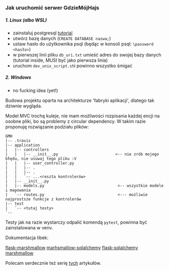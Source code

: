 ### Jak uruchomić serwer GdzieMójHajs

##### 1. Linux (albo WSL)

- zainstaluj postgresql [tutorial](https://tecadmin.net/install-postgresql-server-on-ubuntu/)
- utwórz bazę danych (`CREATE DATABASE nazwa;`)
- ustaw hasło do użytkownika psql (będąc w konsoli psql: `\password <hasło>`)
- w pierwszej linii pliku `db_uri.txt` umieść adres do swojej bazy danych (tutorial inside, MUSI być jako pierwsza linia)
- uruchom `dev_unix_script.sh`i powinno wszystko śmigać

##### 2. Windows
- no fucking idea (yet!)



Budowa projektu oparta na architekturze 'fabryki aplikacji', dlatego tak dziwnie wygląda.

Model MVC trochę kuleje, nie mam możliwości rozpisania każdej encji na osobne pliki, bo są problemy z circular dependency. W takim razie proponuję rozwiązanie podziału plików:

```
GMH
|-- .travis
|-- application
|   |-- controllers
|   |   |-- __init__.py                         <-- nie zrób mojego błędu, nie usuwaj tego pliku :V
|   |   |-- user_controller.py
|   |   |-- .
|   |   |-- .
|   |   `-- ...<reszta kontrolerów>
|   |-- __init__.py
|   |-- models.py                                <-- wszystkie modele i mapowania
|   `-- routes.py                                <--- możliwie najprostsze funkcje z kontrolerów 
|-- test
|   `-- <tutaj testy>
`-- 
```


Testy jak na razie wystarczy odpalić komendą `pytest`, powinna być zainstalowana w venv.

Dokumentacja libek:

[flask-marshmallow](https://flask-marshmallow.readthedocs.io/en/latest/)
[marhsmallow-sqlalchemy](https://marshmallow-sqlalchemy.readthedocs.io/en/latest/#)
[flask-sqlalchemy](https://flask-sqlalchemy.palletsprojects.com/en/2.x/customizing/)
[marshmallow](https://marshmallow.readthedocs.io/en/stable/#)

Polecam serdecznie też serię [tych](https://hackersandslackers.com/flask-sqlalchemy-database-models/) artykułów.
